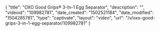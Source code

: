 {
    "title": "OXO Good Grips&reg; 3-In-1 Egg Separator",
    "description": "",
    "videoid": "109982781",
    "date_created": "1502521184",
    "date_modified": "1504285781",
    "type": "captivate",
    "layout": "video",
    "url": "\/v\/oxo-good-grips-3-in-1-egg-separator\/109982781"
}